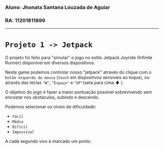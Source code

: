 ### Aluno: Jhonata Santana Louzada de Aguiar
### RA: 11201811899
---
# `Projeto 1 -> Jetpack`

O projeto foi feito para "simular" o jogo no estilo Jetpack Joyride (Infinite Runner) disponível em diversos dispositivos.

Neste game podemos controlar nosso "jetpack" através do clique com o `botão esquerdo do mouse` (`touch` em dispositivos sensíveis ao toque), ou através das teclas `"W"`, `"Espaço"` e `"UP"`(seta para cima :arrow_up: ).

O objetivo do jogo é fazer a maior pontuação possível sobrevivendo sem encostar nos obstáculos, subindo e descendo.

Podemos selecionar os níveis de dificuldade: 
- `Fácil`
- `Médio`
- `Difícil`
- `Impossível`

 A cada segundo vivo é marcado um ponto.